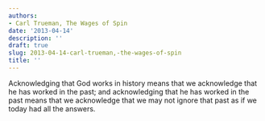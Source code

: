 ```yaml
---
authors:
- Carl Trueman, The Wages of Spin
date: '2013-04-14'
description: ''
draft: true
slug: 2013-04-14-carl-trueman,-the-wages-of-spin
title: ''
---
```

Acknowledging that God works in history means that we acknowledge that he has worked in the past; and acknowledging that he has worked in the past means that we acknowledge that we may not ignore that past as if we today had all the answers.



